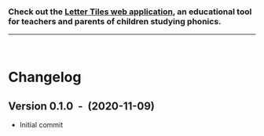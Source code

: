 ### Check out the [Letter Tiles web application](https://msihly.github.io/letter-tiles), an educational tool for teachers and parents of children studying phonics.

---
&nbsp;

# Changelog
## Version 0.1.0 &nbsp;-&nbsp; (2020-11-09)
* Initial commit